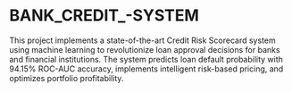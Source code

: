 # BANK_CREDIT_-SYSTEM
This project implements a state-of-the-art Credit Risk Scorecard system using machine learning to revolutionize loan approval decisions for banks and financial institutions. The system predicts loan default probability with 94.15% ROC-AUC accuracy, implements intelligent risk-based pricing, and optimizes portfolio profitability.
